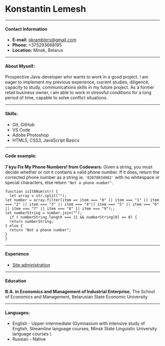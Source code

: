 # Konstantin Lemesh

---

#### Contact Information

- **E-mail:** okramblers@gmail.com
- **Phone:** +375293668195
- **Location:** Minsk, Belarus

---

#### About Myself:

Prospective Java-developer who wants to work in a good project. I am eager to implement my previous experience, current studies, diligence, capacity to study, communications skills in my future project. As a former retail business owner, i am able to work in stressful conditions for a long period of time, capable to solve conflict situations.

---

#### Skills:

- Git, GitHub
- VS Code
- Adobe Photoshop
- HTML5, CSS3, JavaScript Basics

---

#### Code example:

**7 kyu Fix My Phone Numbers! from Codewars:** Given a string, you must decide whether or not it contains a valid phone number. If it does, return the corrected phone number as a string ie. `'02078834982'` with no whitespace or special characters, else return `"Not a phone number"`.

```
function isItANum(str) {
  let array = str.split("");
let number = array.filter(item => item === "0" || item === "1" || item === "2" || item === "3" || item === "4"|| item === "5" || item === "6" || item === "7" || item === "8" || item === "9");;
let numberString = number.join("");
  if ( numberString.length === 11 && numberString[0] == 0) {
  return numberString;
} else {
  return "Not a phone number";
}
}
```

---

#### Experience

- [Site administration](http://bachyc.by/)

---

#### Education

**B.A. in Economics and Management of Industrial Enterprise**, The School of Economics and Management, Belarusian State Economic University

---

#### Languages:

- English - Upper-intermediate (Gymnasium with intensive study of English, Streamline language courses, Minsk State Linguistic University language courses )
- Russian - Native
